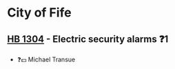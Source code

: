# City of Fife

## [HB 1304](/bill/2023-24/hb/1304/) - Electric security alarms   ❓1
* ❓💵 Michael Transue